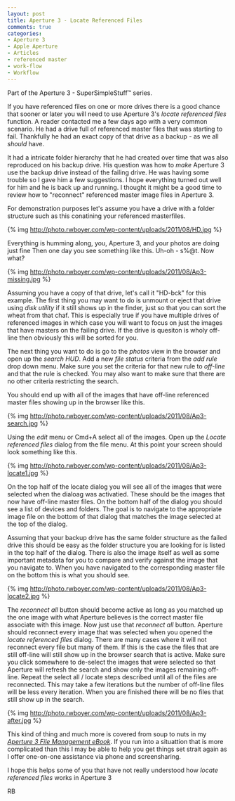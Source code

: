 ```yaml
---
layout: post
title: Aperture 3 - Locate Referenced Files
comments: true
categories:
- Aperture 3
- Apple Aperture
- Articles
- referenced master
- work-flow
- Workflow
---
```

Part of the Aperture 3 - SuperSimpleStuff™ series.

If you have referenced files on one or more drives there is a good chance that sooner or later you will need to use Aperture 3's <em>locate referenced files</em> function. A reader contacted me a few days ago with a very common scenario. He had a drive full of referenced master files that was starting to fail. Thankfully he had an exact copy of that drive as a backup - as we all <em>should</em> have.

It had a intricate folder hierarchy that he had created over time that was also reproduced on his backup drive. His question was how to <em>make</em> Aperture 3 use the backup drive instead of the failing drive. He was having some trouble so I gave him a few suggestions. I hope everything turned out well for him and he is back up and running. I thought it might be a good time to review how to "reconnect" referenced master image files in Aperture 3.

For demonstration purposes let's assume you have a drive with a folder structure such as this conatining your referenced masterfiles.

{% img http://photo.rwboyer.com/wp-content/uploads/2011/08/HD.jpg %}

Everything is humming along, you, Aperture 3, and your photos are doing just fine Then one day you see something like this. Uh-oh - s%@t. Now what?

{% img http://photo.rwboyer.com/wp-content/uploads/2011/08/Ap3-missing.jpg %}

Assuming you have a copy of that drive, let's call it "HD-bck" for this example. The first thing you may want to do is unmount or eject that drive using <em>disk utility</em> if it still shows up in the finder, just so that you can sort the wheat from that chaf. This is especially true if you have multiple drives of referenced images in which case you will want to focus on just the images that have masters on the failing drive. If the drive is quesiton is wholy off-line then obviously this will be sorted for you.

The next thing you want to do is go to the <em>photos</em> view in the browser and open up the <em>search HUD</em>. Add a new <em>file status</em> criteria from the <em>add rule</em> drop down menu. Make sure you set the criteria for that new rule to <em>off-line</em> and that the rule is checked. You may also want to make sure that there are no other criteria restricting the search.

You should end up with all of the images that have off-line referenced master files showing up in the browser like this.

{% img http://photo.rwboyer.com/wp-content/uploads/2011/08/Ap3-search.jpg %}

Using the <em>edit</em> menu or Cmd+A select all of the images. Open up the <em>Locate referenced files</em> dialog from the file menu. At this point your screen should look something like this.

{% img http://photo.rwboyer.com/wp-content/uploads/2011/08/Ap3-locate1.jpg %}

On the top half of the locate dialog you will see all of the images that were selected when the dialoag was activatied. These should be the images that now have off-line master files. On the bottom half of the dialog you should see a list of devices and folders. The goal is to navigate to the appropriate image file on the bottom of that dialog that matches the image selected at the top of the dialog.

Assuming that your backup drive has the same folder structure as the failed drive this should be easy as the folder structure you are looking for is listed in the top half of the dialog. There is also the image itself as well as some important metadata for you to compare and verify against the image that you navigate to. When you have navigated to the corresponding master file on the bottom this is what you should see.

{% img http://photo.rwboyer.com/wp-content/uploads/2011/08/Ap3-locate2.jpg %}

The <em>reconnect all</em> button should become active as long as you matched up the one image with what Aperture believes is the correct master file associate with this image. Now just use that <em>reconnect all</em> button. Aperture should reconnect every image that was selected when you opened the <em>locate referenced files</em> dialog. There are many cases where it will not reconnect every file but many of them. If this is the case the files that are still off-line will still show up in the browser search that is active. Make sure you click somewhere to de-select the images that were selected so that Aperture will refresh the search and show only the images remaining off-line. Repeat the select all / locate steps described until all of the files are reconnected. This may take a few iterations but the number of off-line files will be less every iteration. When you are finished there will be no files that still show up in the search.

{% img http://photo.rwboyer.com/wp-content/uploads/2011/08/Ap3-after.jpg %}

This kind of thing and much more is covered from soup to nuts in my <em><a href="http://photo.rwboyer.com/aperture-ebooks/">Aperture 3 File Management eBook</a></em>. If you run into a situattion that is more complicated than this I may be able to help you get things set strait again as I offer one-on-one assistance via phone and screensharing.

I hope this helps some of you that have not really understood how <em>locate referenced files</em> works in Aperture 3

RB